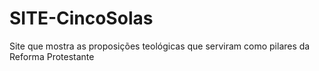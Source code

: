 # SITE-CincoSolas
Site que mostra as proposições teológicas que serviram como pilares da Reforma Protestante
